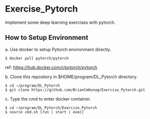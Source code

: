 # Exercise_Pytorch
Implement some deep learning exercises with pytorch.

## How to Setup Environment
a. Use docker to setup Pytorch environment directly.
```
$ docker pull pytorch/pytorch
```
ref: https://hub.docker.com/r/pytorch/pytorch

b. Clone this repository in $HOME/program/DL_Pytorch directory.
```
$ cd ~/program/DL_Pytorch
$ git clone https://github.com/BrianCmHunag/Exercise_Pytorch.git
```
c. Type the cmd to enter docker container.
```
$ cd ~/program/DL_Pytorch/Exercise_Pytorch
$ source cmd.sh [run | start | exec]
```
